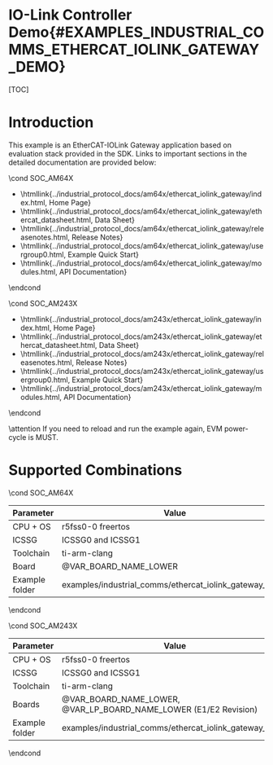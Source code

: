 # IO-Link Controller Demo{#EXAMPLES_INDUSTRIAL_COMMS_ETHERCAT_IOLINK_GATEWAY_DEMO}

[TOC]

# Introduction

This example is an EtherCAT-IOLink Gateway application based on evaluation stack provided in the SDK. Links to important sections in the detailed documentation are provided below:

\cond SOC_AM64X

- \htmllink{../industrial_protocol_docs/am64x/ethercat_iolink_gateway/index.html, Home Page}
- \htmllink{../industrial_protocol_docs/am64x/ethercat_iolink_gateway/ethercat_datasheet.html, Data Sheet}
- \htmllink{../industrial_protocol_docs/am64x/ethercat_iolink_gateway/releasenotes.html, Release Notes}
- \htmllink{../industrial_protocol_docs/am64x/ethercat_iolink_gateway/usergroup0.html, Example Quick Start}
- \htmllink{../industrial_protocol_docs/am64x/ethercat_iolink_gateway/modules.html, API Documentation}

\endcond

\cond SOC_AM243X

- \htmllink{../industrial_protocol_docs/am243x/ethercat_iolink_gateway/index.html, Home Page}
- \htmllink{../industrial_protocol_docs/am243x/ethercat_iolink_gateway/ethercat_datasheet.html, Data Sheet}
- \htmllink{../industrial_protocol_docs/am243x/ethercat_iolink_gateway/releasenotes.html, Release Notes}
- \htmllink{../industrial_protocol_docs/am243x/ethercat_iolink_gateway/usergroup0.html, Example Quick Start}
- \htmllink{../industrial_protocol_docs/am243x/ethercat_iolink_gateway/modules.html, API Documentation}

\endcond

\attention If you need to reload and run the example again, EVM power-cycle is MUST.

# Supported Combinations

\cond SOC_AM64X

 Parameter      | Value
 ---------------|-----------
 CPU + OS       | r5fss0-0 freertos
 ICSSG          | ICSSG0 and ICSSG1
 Toolchain      | ti-arm-clang
 Board          | @VAR_BOARD_NAME_LOWER
 Example folder | examples/industrial_comms/ethercat_iolink_gateway_demo

\endcond

\cond SOC_AM243X

 Parameter      | Value
 ---------------|-----------
 CPU + OS       | r5fss0-0 freertos
 ICSSG          | ICSSG0 and ICSSG1
 Toolchain      | ti-arm-clang
 Boards         | @VAR_BOARD_NAME_LOWER, @VAR_LP_BOARD_NAME_LOWER (E1/E2 Revision)
 Example folder | examples/industrial_comms/ethercat_iolink_gateway_demo

\endcond
